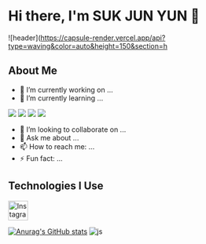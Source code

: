 # Hi there, I'm SUK JUN YUN 👋
![header](https://capsule-render.vercel.app/api?type=waving&color=auto&height=150&section=h

## About Me
- 🔭 I’m currently working on ...
- 🌱 I’m currently learning ...

<img src="https://img.shields.io/badge/Python-3776AB?style=for-the-badge&logo=Python&logoColor=white">  <img src="https://img.shields.io/badge/MySQL-4479A1?style=for-the-badge&logo=MySQL&logoColor=white">  <img src="https://img.shields.io/badge/c++-00599C?style=for-the-badge&logo=c%2B%2B&logoColor=white">  <img src="https://img.shields.io/badge/linux-FCC624?style=for-the-badge&logo=linux&logoColor=black">
- 👯 I’m looking to collaborate on ...
- 💬 Ask me about ...
- 📫 How to reach me: ...
- ⚡ Fun fact: ...

## Technologies I Use
<a href="https://www.instagram.com/strone.kr/" target="_blank">
    <img src="https://upload.wikimedia.org/wikipedia/commons/a/a5/Instagram_icon.png" width="40" height="40" alt="Instagram"/>
</a>

[![Anurag's GitHub stats](https://github-readme-stats.vercel.app/api?username=SUKJUNYUN)](https://github.com/anuraghazra/github-readme-stats)
![js](https://img.shields.io/badge/JavaScript-F7DF1E?style=for-the-badge&logo=JavaScript&logoColor=white)

